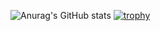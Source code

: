 ![Anurag's GitHub stats](https://github-profile-summary-cards.vercel.app/api/cards/profile-details?username=KeitaShimura&theme=dracula)
[![trophy](https://github-profile-trophy.vercel.app/?username=KeitaShimura&theme=onedark)](https://github-profile-trophy.vercel.app/?username=KeitaShimura&theme=tokyonight)
